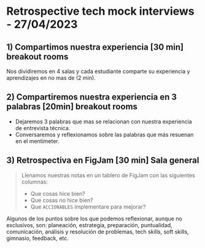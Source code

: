 # Retrospective tech mock interviews - 27/04/2023

## 1) Compartimos nuestra experiencia [30 min] breakout rooms

Nos dividiremos en 4 salas y cada estudiante comparte su experiencia y
aprendizajes en no mas de (2 min).

## 2) Compartiremos nuestra experiencia en 3 palabras [20min] breakout rooms

- Dejaremos 3 palabras que mas se relacionan con nuestra experiencia de entrevista
  técnica.
- Conversaremos y reflexionamos sobre las palabras que más resuenan en el mentimeter.

## 3) Retrospectiva en FigJam [30 min] Sala general

> Llenamos nuestras notas en un tablero de FigJam con las siguientes columnas:
>
> - Que cosas hice bien?
> - Que cosas no hice bien?
> - Que `ACCIONABLES` implementare para mejorar?

Algunos de los puntos sobre los que podemos reflexionar, aunque no exclusivos, son:
planeación, estrategia, preparación, puntualidad, comunicación, análisis y
resolución de problemas, tech skills, soft skills, gimnasio, feedback, etc.